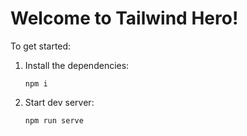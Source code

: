 # Welcome to Tailwind Hero!

To get started:

1. Install the dependencies:

    `npm i`

2. Start dev server:

    `npm run serve`
